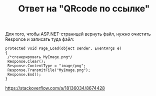 ﻿---
title: "Ответ на \"QRcode по ссылке\""
se.owner.user_id: 240512
se.owner.display_name: "MSDN.WhiteKnight"
se.owner.link: "https://ru.stackoverflow.com/users/240512/msdn-whiteknight"
se.answer_id: 733917
se.question_id: 733579
se.post_type: answer
se.is_accepted: True
---
<p>Для того, чтобы ASP.NET-страницей вернуть файл, нужно очистить Responce и записать туда файл:</p>

<pre><code>protected void Page_Load(object sender, EventArgs e)
{
 /*сгенерировать MyImage.png*/
 Response.Clear();
 Response.ContentType = "image/png";
 Response.TransmitFile("MyImage.png");
 Response.End();
}
</code></pre>

<p><a href="https://stackoverflow.com/a/18136034/8674428">https://stackoverflow.com/a/18136034/8674428</a></p>
